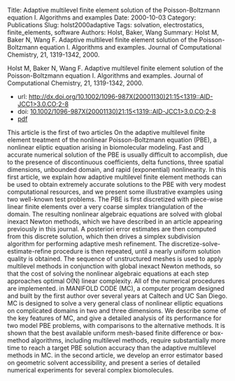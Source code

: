Title: Adaptive multilevel finite element solution of the Poisson-Boltzmann equation I. Algorithms and examples
Date: 2000-10-03
Category: Publications
Slug: holst2000adaptive
Tags: solvation, electrostatics, finite_elements, software
Authors: Holst, Baker, Wang
Summary: Holst M, Baker N, Wang F. Adaptive multilevel finite element solution of the Poisson-Boltzmann equation I. Algorithms and examples. Journal of Computational Chemistry, 21, 1319-1342, 2000. 

Holst M, Baker N, Wang F. Adaptive multilevel finite element solution of the Poisson-Boltzmann equation I. Algorithms and examples. Journal of Computational Chemistry, 21, 1319-1342, 2000. 

* url: [http://dx.doi.org/10.1002/1096-987X(20001130)21:15<1319::AID-JCC1>3.0.CO;2-8](http://dx.doi.org/10.1002/1096-987X(20001130)21:15<1319::AID-JCC1>3.0.CO;2-8)
* doi: [10.1002/1096-987X(20001130)21:15<1319::AID-JCC1>3.0.CO;2-8](10.1002/1096-987X(20001130)21:15<1319::AID-JCC1>3.0.CO;2-8)
* [pdf](http://sobolevnrm.github.io/papers/holst2000adaptive.pdf)

This article is the first of two articles On the adaptive multilevel finite element treatment of the nonlinear Poisson-Boltzmann equation (PBE), a nonlinear eliptic equation arising in biomolecular modeling. Fast and accurate numerical solution of the PBE is usually difficult to accomplish, due to the presence of discontinuous coefficients, delta functions, three spatial dimensions, unbounded domain, and rapid (exponential) nonlinearity. In this first article, we explain how adaptive multilevel finite element methods can be used to obtain extremely accurate solutions to the PBE with very modest computational resources, and we present some illustrative examples using two well-known test problems. The PBE is first discretized with piece-wise linear finite elements over a very coarse simplex triangulation of the domain. The resulting nonlinear algebraic equations are solved with global inexact Newton methods, which we have described in an article appearing previously in this journal. A posteriori error estimates are then computed from this discrete solution, which then drives a simplex subdivision algorithm for performing adaptive mesh refinement. The discretize-solve-estimate-refine procedure is then repeated, until a nearly uniform solution quality is obtained. The sequence of unstructured meshes is used to apply multilevel methods in conjunction with global inexact Newton methods, so that the cost of solving the nonlinear algebraic equations at each step approaches optimal O(N) linear complexity. All of the numerical procedures are implemented. in MANIFOLD CODE (MC), a computer program designed and built by the first author over several years at Caltech and UC San Diego. MC is designed to solve a very general class of nonlinear elliptic equations on complicated domains in two and three dimensions. We describe some of the key features of MC, and give a detailed analysis of its performance for two model PBE problems, with comparisons to the alternative methods. It is shown that the best available uniform mesh-based finite difference or box-method algorithms, including multilevel methods, require substantially more time to reach a target PBE solution accuracy than the adaptive multilevel methods in MC. in the second article, we develop an error estimator based on geometric solvent accessibility, and present a series of detailed numerical experiments for several complex biomolecules.
